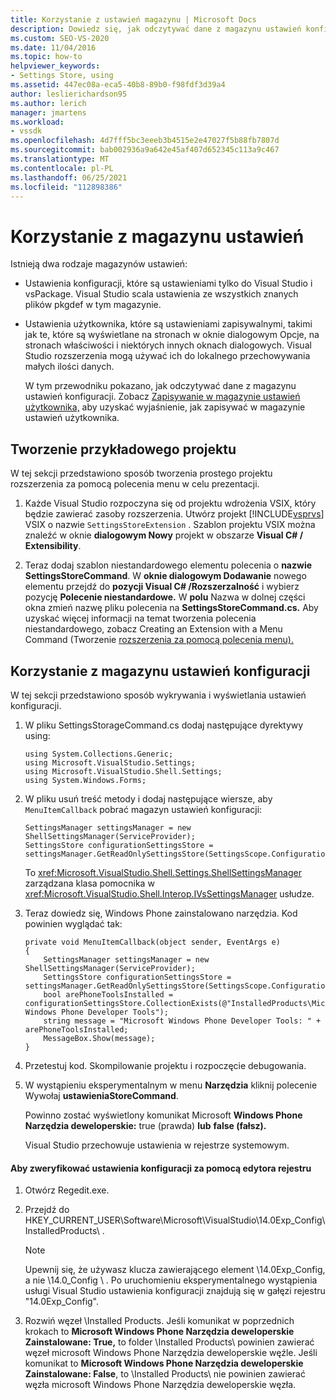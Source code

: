 ```yaml
---
title: Korzystanie z ustawień magazynu | Microsoft Docs
description: Dowiedz się, jak odczytywać dane z magazynu ustawień konfiguracji, które są tylko do odczytu, Visual Studio i vsPackage.
ms.custom: SEO-VS-2020
ms.date: 11/04/2016
ms.topic: how-to
helpviewer_keywords:
- Settings Store, using
ms.assetid: 447ec08a-eca5-40b8-89b0-f98fdf3d39a4
author: leslierichardson95
ms.author: lerich
manager: jmartens
ms.workload:
- vssdk
ms.openlocfilehash: 4d7fff5bc3eeeb3b4515e2e47027f5b88fb7807d
ms.sourcegitcommit: bab002936a9a642e45af407d652345c113a9c467
ms.translationtype: MT
ms.contentlocale: pl-PL
ms.lasthandoff: 06/25/2021
ms.locfileid: "112898386"
---
```

# <a name="using-the-settings-store"></a>Korzystanie z magazynu ustawień
Istnieją dwa rodzaje magazynów ustawień:

- Ustawienia konfiguracji, które są ustawieniami tylko do Visual Studio i vsPackage. Visual Studio scala ustawienia ze wszystkich znanych plików pkgdef w tym magazynie.

- Ustawienia użytkownika, które są ustawieniami zapisywalnymi, takimi  jak te, które są wyświetlane na stronach w oknie dialogowym Opcje, na stronach właściwości i niektórych innych oknach dialogowych. Visual Studio rozszerzenia mogą używać ich do lokalnego przechowywania małych ilości danych.

  W tym przewodniku pokazano, jak odczytywać dane z magazynu ustawień konfiguracji. Zobacz [Zapisywanie w magazynie ustawień użytkownika,](../extensibility/writing-to-the-user-settings-store.md) aby uzyskać wyjaśnienie, jak zapisywać w magazynie ustawień użytkownika.

## <a name="creating-the-example-project"></a>Tworzenie przykładowego projektu
 W tej sekcji przedstawiono sposób tworzenia prostego projektu rozszerzenia za pomocą polecenia menu w celu prezentacji.

1. Każde Visual Studio rozpoczyna się od projektu wdrożenia VSIX, który będzie zawierać zasoby rozszerzenia. Utwórz projekt [!INCLUDE[vsprvs](../code-quality/includes/vsprvs_md.md)] VSIX o nazwie `SettingsStoreExtension` . Szablon projektu VSIX można znaleźć w oknie **dialogowym Nowy** projekt w obszarze **Visual C# / Extensibility**.

2. Teraz dodaj szablon niestandardowego elementu polecenia o **nazwie SettingsStoreCommand**. W **oknie dialogowym Dodawanie** nowego elementu przejdź do **pozycji Visual C# /Rozszerzalność** i wybierz pozycję **Polecenie niestandardowe.** W **polu** Nazwa w dolnej części okna zmień nazwę pliku polecenia na **SettingsStoreCommand.cs.** Aby uzyskać więcej informacji na temat tworzenia polecenia niestandardowego, zobacz Creating an Extension with a Menu Command (Tworzenie [rozszerzenia za pomocą polecenia menu).](../extensibility/creating-an-extension-with-a-menu-command.md)

## <a name="using-the-configuration-settings-store"></a>Korzystanie z magazynu ustawień konfiguracji
 W tej sekcji przedstawiono sposób wykrywania i wyświetlania ustawień konfiguracji.

1. W pliku SettingsStorageCommand.cs dodaj następujące dyrektywy using:

   ```
   using System.Collections.Generic;
   using Microsoft.VisualStudio.Settings;
   using Microsoft.VisualStudio.Shell.Settings;
   using System.Windows.Forms;
   ```

2. W pliku usuń treść metody i dodaj następujące wiersze, aby `MenuItemCallback` pobrać magazyn ustawień konfiguracji:

   ```
   SettingsManager settingsManager = new ShellSettingsManager(ServiceProvider);
   SettingsStore configurationSettingsStore = settingsManager.GetReadOnlySettingsStore(SettingsScope.Configuration);
   ```

    To <xref:Microsoft.VisualStudio.Shell.Settings.ShellSettingsManager> zarządzana klasa pomocnika w <xref:Microsoft.VisualStudio.Shell.Interop.IVsSettingsManager> usłudze.

3. Teraz dowiedz się, Windows Phone zainstalowano narzędzia. Kod powinien wyglądać tak:

   ```
   private void MenuItemCallback(object sender, EventArgs e)
   {
       SettingsManager settingsManager = new ShellSettingsManager(ServiceProvider);
       SettingsStore configurationSettingsStore = settingsManager.GetReadOnlySettingsStore(SettingsScope.Configuration);
       bool arePhoneToolsInstalled = configurationSettingsStore.CollectionExists(@"InstalledProducts\Microsoft Windows Phone Developer Tools");
       string message = "Microsoft Windows Phone Developer Tools: " + arePhoneToolsInstalled;
       MessageBox.Show(message);
   }
   ```

4. Przetestuj kod. Skompilowanie projektu i rozpoczęcie debugowania.

5. W wystąpieniu eksperymentalnym w menu **Narzędzia** kliknij polecenie Wywołaj **ustawieniaStoreCommand**.

    Powinno zostać wyświetlony komunikat Microsoft **Windows Phone Narzędzia deweloperskie:** true (prawda) **lub** **false (fałsz).**

   Visual Studio przechowuje ustawienia w rejestrze systemowym.

#### <a name="to-use-a-registry-editor-to-verify-configuration-settings"></a>Aby zweryfikować ustawienia konfiguracji za pomocą edytora rejestru

1. Otwórz Regedit.exe.

2. Przejdź do HKEY_CURRENT_USER\Software\Microsoft\VisualStudio\14.0Exp_Config\InstalledProducts\\ .

    > [!NOTE]
    > Upewnij się, że używasz klucza zawierającego element \14.0Exp_Config\, a nie \14.0_Config \\ . Po uruchomieniu eksperymentalnego wystąpienia usługi Visual Studio ustawienia konfiguracji znajdują się w gałęzi rejestru "14.0Exp_Config".

3. Rozwiń węzeł \Installed Products\. Jeśli komunikat w poprzednich krokach to **Microsoft Windows Phone Narzędzia deweloperskie Zainstalowane: True,** to folder \Installed Products\ powinien zawierać węzeł microsoft Windows Phone Narzędzia deweloperskie węźle. Jeśli komunikat to **Microsoft Windows Phone Narzędzia deweloperskie Zainstalowane: False**, to \Installed Products\ nie powinien zawierać węzła microsoft Windows Phone Narzędzia deweloperskie węzła.
